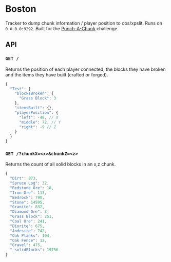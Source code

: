 # Boston

Tracker to dump chunk information / player position to obs/xpslit. Runs on `0.0.0.0:9292`. Built for the [Punch-A-Chunk](https://twitter.com/loadingreadyrun/status/1114713006112251905) challenge.

## API

### `GET /`

Returns the position of each player connected, the blocks they have broken and the items they have built (crafted or forged).

```js
{
  "Test": {
    "blocksBroken": {
      "Grass Block": 3
    },
    "itemsBuilt": {},
    "playerPosition": {
      "left": -48, // X
      "middle": 72, // Y
      "right": -9 // Z
    }
  }
}
```

### `GET /?chunkX=<x>&chunkZ=<z>`

Returns the count of all solid blocks in an x,z chunk.

```js
{
  "Dirt": 873,
  "Spruce Log": 32,
  "Redstone Ore": 18,
  "Iron Ore": 113,
  "Bedrock": 790,
  "Stone": 14595,
  "Granite": 832,
  "Diamond Ore": 3,
  "Grass Block": 251,
  "Coal Ore": 241,
  "Diorite": 675,
  "Andesite": 742,
  "Oak Planks": 104,
  "Oak Fence": 12,
  "Gravel": 475,
  "_solidBlocks": 19756
}
```